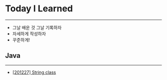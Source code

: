 # Today I Learned
- - - 
* 그날 배운 것 그날 기록하자
* 자세하게 작성하자
* 꾸준하게!

## Java
- - - 
* [[201227] String class](https://github.com/eastheat10/TIL/blob/main/Java/StringClass.md)

